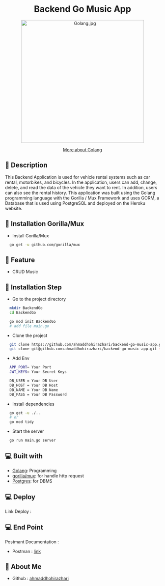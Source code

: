 <h1 align="center">Backend Go Music App</h1>
<p align="center"><img src="https://upload.wikimedia.org/wikipedia/commons/thumb/0/05/Go_Logo_Blue.svg/2560px-Go_Logo_Blue.svg.png" width="400px" alt="Golang.jpg" /></p>
<p align="center">
    <a href="https://golang.org/" target="blank">More about Golang</a>
</p>

## 🔗 Description

This Backend Application is used for vehicle rental systems such as car rental, motorbikes, and bicycles. In the application, users can add, change, delete, and read the data of the vehicle they want to rent. In addition, users can also see the rental history. This application was built using the Golang programming language with the Gorilla / Mux Framework and uses GORM, a Database that is used using PostgreSQL and deployed on the Heroku website.

## 🔗 Installation Gorilla/Mux

- Install Gorilla/Mux

```sh
  go get -u github.com/gorilla/mux
```

## 🔗 Feature

- CRUD Music

## 🔗 Installation Step

- Go to the project directory

```sh
  mkdir BackendGo
  cd BackendGo

  go mod init BackendGo
  # add file main.go
```

- Clone the project

```sh
  git clone https://github.com/ahmaddhohirazhari/backend-go-music-app.git (HTTPS)
  git clone git@github.com:ahmaddhohirazhari/backend-go-music-app.git (SSH)
```

- Add Env

```sh
  APP_PORT= Your Port
  JWT_KEYS= Your Secret Keys

  DB_USER = Your DB User
  DB_HOST = Your DB Host
  DB_NAME = Your DB Name
  DB_PASS = Your DB Password
```

- Install dependencies

```sh
  go get -u ./..
  # or
  go mod tidy
```

- Start the server

```sh
  go run main.go server
```

## 💻 Built with

- [Golang](https://go.dev/): Programming
- [gorilla/mux](https://github.com/gorilla/mux): for handle http request
- [Postgres](https://www.postgresql.org/): for DBMS

## 💻 Deploy

Link Deploy :

## 💻 End Point

Postmant Documentation :

- Postman : [link](https://documenter.getpostman.com/view/19983829/2s8ZDbVfs6)

## 🚀 About Me

- Github : [ahmaddhohirazhari](https://github.com/ahmaddhohirazhari/)
